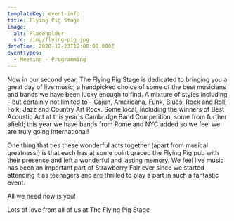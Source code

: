```yaml
---
templateKey: event-info
title: Flying Pig Stage
image:
  alt: Placeholder
  src: /img/flying-pig.jpg
dateTime: 2020-12-23T12:00:00.000Z
eventTypes:
  - Meeting - Programming
---
```

Now in our second year, The Flying Pig Stage is dedicated to bringing you a great day of live music; a handpicked choice of some of the best musicians and bands we have been lucky enough to find. A mixture of styles including -  but certainly not limited to - Cajun, Americana, Funk, Blues, Rock and Roll, Folk, Jazz and Country Art Rock. Some local, including the winners of Best Acoustic Act at this year's Cambridge Band Competition, some from further afield; this year we have bands from Rome and NYC added so we feel we are truly going international!

One thing that ties these wonderful acts together  (apart from musical greatness!) is that each has at some point graced the Flying Pig pub with their presence and left a wonderful and lasting memory. We feel live music has been an important part of Strawberry Fair ever since we started attending it as teenagers and are thrilled to play a part in such a fantastic event.

All we need now is you!

Lots of love from all of us at The Flying Pig Stage